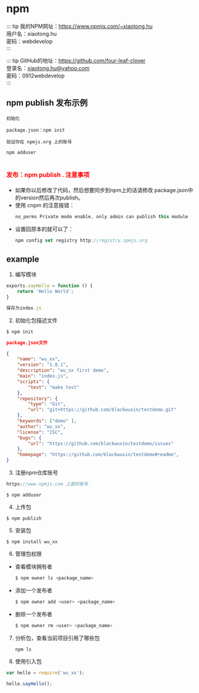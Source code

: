 # npm
::: tip
我的NPM网址：https://www.npmjs.com/~xiaotong.hu  
用户名：xiaotong.hu  
密码：webdevelop  
:::
 
::: tip
GitHub的地址：https://github.com/four-leaf-clover  
登录名：xiaotong.hu@yahoo.com  
密码：0912webdevelop  
:::

 ## npm publish 发布示例
```
初始化 

package.json：npm init
```
```
验证你在 npmjs.org 上的账号

npm adduser
```
# <font size="3" color="red">发布：npm publish .  注意事项</font>
* 如果你以后修改了代码，然后想要同步到npm上的话请修改 package.json中的version然后再次publish。
* 使用 cnpm 的注意报错：  
    ``` js
    no_perms Private mode enable, only admin can publish this module 
    ```
* 设置回原本的就可以了：  
    ``` js
    npm config set registry http://registry.npmjs.org  
    ```

## example
1. 编写模块
``` javascript
exports.sayHello = function () { 
    return 'Hello World'; 
} 

保存为index.js  
```
2. 初始化包描述文件
``` js
$ npm init 
```
``` json
package.json文件

{ 
    "name": "wu_xx", 
    "version": "1.0.1", 
    "description": "wu_xx first demo", 
    "main": "index.js", 
    "scripts": { 
        "test": "make test" 
    }, 
    "repository": { 
        "type": "Git", 
        "url": "git+https://github.com/blackwuxin/testdemo.git" 
    }, 
    "keywords": ["demo" ], 
    "author": "wu_xx", 
    "license": "ISC", 
    "bugs": { 
        "url": "https://github.com/blackwuxin/testdemo/issues" 
    }, 
    "homepage": "https://github.com/blackwuxin/testdemo#readme", 
} 
```
3. 注册npm仓库账号
``` js
https://www.npmjs.com 上面的账号
``` 
```
$ npm adduser
```
4. 上传包
```
$ npm publish
```
5. 安装包
```
$ npm install wu_xx
```
6. 管理包权限
* 查看模块拥有者 
    ``` js
    $ npm owner ls <package_name> 
    ```
* 添加一个发布者 
    ``` js
    $ npm owner add <user> <package_name> 
    ```
* 删除一个发布者 
    ``` js
    $ npm owner rm <user> <package_name>
    ```
7. 分析包，查看当前项目引用了哪些包 
    ``` js
    npm ls
    ```
8. 使用引入包
``` Javascript
var hello = require('wu_xx'); 

hello.sayHello();
```













